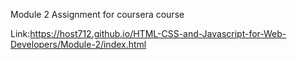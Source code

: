 Module 2 Assignment for coursera course 

Link:https://host712.github.io/HTML-CSS-and-Javascript-for-Web-Developers/Module-2/index.html
